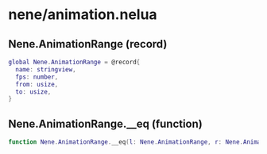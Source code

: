 # nene/animation.nelua
## Nene.AnimationRange (record)

```lua
global Nene.AnimationRange = @record{
  name: stringview,
  fps: number,
  from: usize,
  to: usize,
}
```

## Nene.AnimationRange.__eq (function)

```lua
function Nene.AnimationRange.__eq(l: Nene.AnimationRange, r: Nene.AnimationRange): boolean
```
